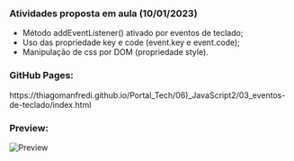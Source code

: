 <h3>Atividades proposta em aula (10/01/2023)</h3>

- Método addEventListener() ativado por eventos de teclado;
- Uso das propriedade key e code (event.key e event.code);
- Manipulação de css por DOM (propriedade style).

<h3>GitHub Pages:</h3>
https://thiagomanfredi.github.io/Portal_Tech/06)_JavaScript2/03_eventos-de-teclado/index.html

<h3>Preview:</h3>

![Preview](https://user-images.githubusercontent.com/118065155/211949331-875dadf0-c37b-4da8-be05-873391663b9d.png)
